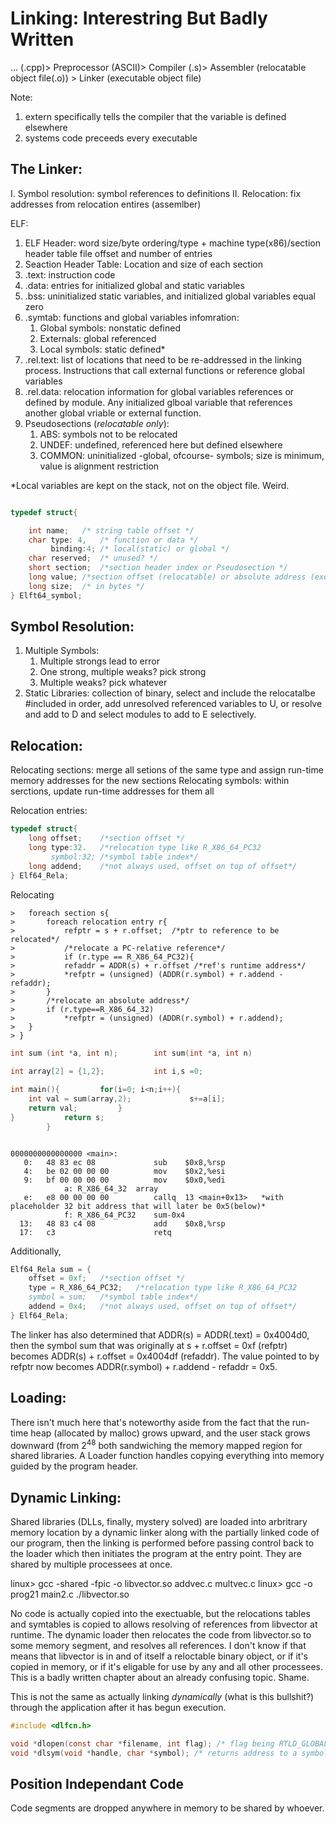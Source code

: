 #  Linking: Interestring But Badly Written

... (.cpp)> Preprocessor (ASCII)> Compiler (.s)> Assembler (relocatable object file(.o)) > Linker (executable object file)

Note:

1.	extern specifically tells the compiler that the variable is defined elsewhere
2.	systems code preceeds every executable
## The Linker:

I.	Symbol resolution: symbol references to definitions
II.	Relocation: fix addresses from relocation entires (assemlber)


ELF:

1.	ELF Header: word size/byte ordering/type + machine type(x86)/section header table file offset and number of entries
1.	Seaction Header Table:  Location and size of each section 
1.	.text: instruction code
1.	.data: entries for initialized global and static variables
1.	.bss: uninitialized static variables, and initialized global variables equal zero
1.	.symtab: functions and global variables infomration:
	1.	Global symbols: nonstatic defined
	2.	Externals: global referenced
	3.	Local symbols: static defined*
1.	.rel.text: list of locations that need to be re-addressed in  the linking process. Instructions that call external functions or reference global variables
1.	.rel.data: relocation information for global variables references or defined by module. Any initialized glboal variable that references another global vriable or external function.
1.	Pseudosections (*relocatable only*):
	1.	ABS: symbols not to be relocated
	2.	UNDEF: undefined, referenced here but defined elsewhere
	3.	COMMON: uninitialized -global, ofcourse- symbols; size is minimum, value is alignment restriction

*Local variables are kept on the stack, not on the object file. Weird.

```c

typedef struct{

	int name;	/* string table offset */
	char type: 4,	/* function or data */
	     binding:4;	/* local(static) or global */
	char reserved;	/* unused? */
	short section;	/*section header index or Pseudosection */
	long value;	/*section offset (relocatable) or absolute address (executable)*/
	long size;	/* in bytes */
} Elft64_symbol;

```

## Symbol Resolution:

1.	Multiple Symbols:
	1.	Multiple strongs lead to error
	2.	One strong, multiple weaks? pick strong
	3.	Multiple weaks? pick whatever
2.	Static Libraries: collection of binary, select and include the relocatalbe #included in order, add unresolved referenced variables to U, or resolve and add to D and select modules to add to E selectively.

## Relocation:

Relocating sections: merge all setions of the same type and assign run-time memory addresses for the new sections
Relocating symbols: within serctions, update run-time addresses for them all

Relocation entries:

```c
typedef struct{
	long offset;	/*section offset */
	long type:32.	/*relocation type like R_X86_64_PC32
	     symbol:32;	/*symbol table index*/
	long addend;	/*not always used, offset on top of offset*/
} Elf64_Rela;
```

Relocating 
```
>	foreach section s{
>		foreach relocation entry r{
>			refptr = s + r.offset;	/*ptr to reference to be relocated*/
>			/*relocate a PC-relative reference*/
>			if (r.type == R_X86_64_PC32){
>			refaddr = ADDR(s) + r.offset /*ref's runtime address*/
>			*refptr = (unsigned) (ADDR(r.symbol) + r.addend - refaddr);
>		}
>		/*relocate an absolute address*/ 
>		if (r.type==R_X86_64_32)
>			*refptr = (unsigned) (ADDR(r.symbol) + r.addend);
>	}
> }
```

```c
int sum (int *a, int n);		int sum(int *a, int n)
	
int array[2] = {1,2};			int i,s =0;

int main(){			for(i=0; i<n;i++){
	int val = sum(array,2);				s+=a[i];
	return val;			}
}			return s;
		}
```


```assembly

0000000000000000 <main>:
   0:	48 83 ec 08          	sub    $0x8,%rsp
   4:	be 02 00 00 00       	mov    $0x2,%esi
   9:	bf 00 00 00 00       	mov    $0x0,%edi
			a: R_X86_64_32	array
   e:	e8 00 00 00 00       	callq  13 <main+0x13>	*with placeholder 32 bit address that will later be 0x5(below)*
			f: R_X86_64_PC32	sum-0x4
  13:	48 83 c4 08          	add    $0x8,%rsp
  17:	c3                   	retq   
```

Additionally,

```c
Elf64_Rela sum = {
	offset = 0xf;	/*section offset */
	type = R_X86_64_PC32;	/*relocation type like R_X86_64_PC32
	symbol = sum;	/*symbol table index*/
	addend = 0x4;	/*not always used, offset on top of offset*/
} Elf64_Rela;
```

The linker has also determined that ADDR(s) = ADDR(.text) = 0x4004d0, then the symbol sum that was originally at s + r.offset = 0xf (refptr) becomes ADDR(s) + r.offset = 0x4004df (refaddr). The value pointed to by refptr now becomes ADDR(r.symbol) + r.addend - refaddr = 0x5.


## Loading:

There isn't much here that's noteworthy aside from  the fact that the run-time heap (allocated by malloc) grows upward, and the user stack grows downward (from 2<sup>48</sup> both sandwiching the memory mapped region for shared libraries. A Loader function handles copying everything into memory guided by the program header.

## Dynamic Linking:

Shared libraries (DLLs, finally, mystery solved) are loaded into arbritrary memory location by a dynamic linker along with the partially linked code of our program, then the linking is performed before passing control back to the loader which then initiates the program at the entry point. They are shared by multiple processees at once.

linux> gcc -shared -fpic -o libvector.so addvec.c multvec.c
linux> gcc -o prog21 main2.c ./libvector.so

No code is actually copied into the exectuable, but the relocations tables and symtables is copied to allows resolving of references from libvector at runtime. The dynamic loader then relocates the code from libvector.so to some memory segment, and resolves all references. I don't know if that means that libvector is in and of itself a reloctable binary object, or if it's copied in memory, or if it's eligable for use by any and all other processees. This is a badly written chapter about an already confusing topic. Shame.

This is not the same as actually linking *dynamically* (what is this bullshit?) through the application after it has begun execution.

```c
#include <dlfcn.h>

void *dlopen(const char *filename, int flag); /* flag being RTLD_GLOBAL, RTLD_NOW or RTLD_LAZY*/
void *dlsym(void *handle, char *symbol); /* returns address to a symbol in the handle (shared library above) */
```

## Position Independant Code

Code segments are dropped anywhere in memory to be shared by whoever.
